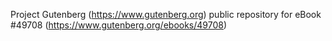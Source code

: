 Project Gutenberg (https://www.gutenberg.org) public repository for eBook #49708 (https://www.gutenberg.org/ebooks/49708)
